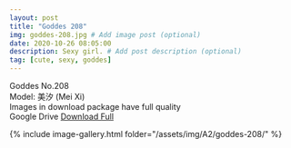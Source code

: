 ```yaml
---
layout: post
title: "Goddes 208"
img: goddes-208.jpg # Add image post (optional)
date: 2020-10-26 08:05:00
description: Sexy girl. # Add post description (optional)
tag: [cute, sexy, goddes]
---
```

Goddes No.208  
Model: 美汐 (Mei Xi)                            
Images in download package have full quality                    
Google Drive [Download Full](http://gestyy.com/erkeum)

{% include image-gallery.html folder="/assets/img/A2/goddes-208/" %}
